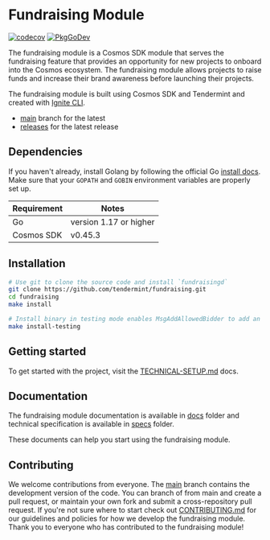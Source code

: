 # Fundraising Module

[![codecov](https://codecov.io/gh/tendermint/fundraising/branch/main/graph/badge.svg?token=rXg5Q0Aahz)](https://codecov.io/gh/tendermint/fundraising)
[![PkgGoDev](https://pkg.go.dev/badge/github.com/tendermint/fundraising)](https://pkg.go.dev/github.com/tendermint/fundraising)

The fundraising module is a Cosmos SDK module that serves the fundraising feature that provides an opportunity for new projects to onboard into the Cosmos ecosystem. The fundraising module allows projects to raise funds and increase their brand awareness before launching their projects. 

The fundraising module is built using Cosmos SDK and Tendermint and created with [Ignite CLI](https://github.com/ignite-hq/cli).

- [main](https://github.com/tendermint/fundraising/tree/main) branch for the latest 
- [releases](https://github.com/tendermint/fundraising/releases) for the latest release

## Dependencies

If you haven't already, install Golang by following the official Go [install docs](https://golang.org/doc/install). Make sure that your `GOPATH` and `GOBIN` environment variables are properly set up.

Requirement | Notes
----------- | -----------------
Go          | version 1.17 or higher
Cosmos SDK  | v0.45.3

## Installation

```bash
# Use git to clone the source code and install `fundraisingd`
git clone https://github.com/tendermint/fundraising.git
cd fundraising
make install

# Install binary in testing mode enables MsgAddAllowedBidder to add an allowed bidder 
make install-testing
```

## Getting started

To get started with the project, visit the [TECHNICAL-SETUP.md](./TECHNICAL-SETUP.md) docs.

## Documentation

The fundraising module documentation is available in [docs](./docs) folder and technical specification is available in [specs](https://github.com/tendermint/fundraising/blob/main/x/fundraising/spec/README.md) folder. 

These documents can help you start using the fundraising module.

## Contributing

We welcome contributions from everyone. The [main](https://github.com/tendermint/fundraising/tree/main) branch contains the development version of the code. You can branch of from main and create a pull request, or maintain your own fork and submit a cross-repository pull request. If you're not sure where to start check out [CONTRIBUTING.md](./CONTRIBUTING.md) for our guidelines and policies for how we develop the fundraising module. Thank you to everyone who has contributed to the fundraising module!
